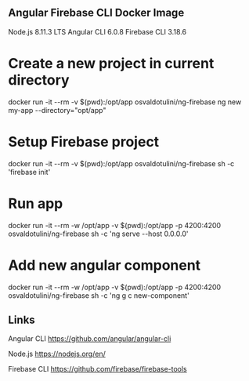 ## Angular Firebase CLI Docker Image

Node.js 8.11.3 LTS
Angular CLI 6.0.8
Firebase CLI 3.18.6

# Create a new project in current directory
docker run -it --rm -v $(pwd):/opt/app osvaldotulini/ng-firebase ng new my-app --directory="opt/app"

# Setup Firebase project
docker run -it --rm -v $(pwd):/opt/app osvaldotulini/ng-firebase  sh -c 'firebase init'

# Run app
docker run -it --rm -w /opt/app -v $(pwd):/opt/app -p 4200:4200 osvaldotulini/ng-firebase sh -c 'ng serve --host 0.0.0.0'

# Add new angular component
docker run -it --rm -w /opt/app -v $(pwd):/opt/app -p 4200:4200 osvaldotulini/ng-firebase sh -c 'ng g c new-component'

## Links

Angular CLI https://github.com/angular/angular-cli

Node.js https://nodejs.org/en/

Firebase CLI https://github.com/firebase/firebase-tools

